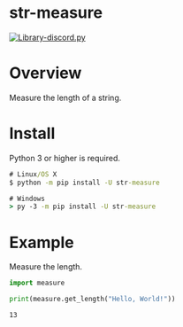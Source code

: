 # str-measure
[![Library-discord.py](https://img.shields.io/badge/Python-3.7-3778ae?logo=Python&logoColor=ffffff)](https://python.org)

# Overview
Measure the length of a string.    

# Install
Python 3 or higher is required.    
```cmd
# Linux/OS X
$ python -m pip install -U str-measure

# Windows
> py -3 -m pip install -U str-measure
```    

# Example
Measure the length.    
```py
import measure

print(measure.get_length("Hello, World!"))
```    
```
13
```